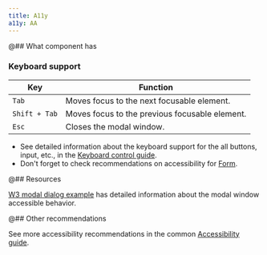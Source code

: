 ```yaml
---
title: A11y
a11y: AA
---
```


@## What component has

### Keyboard support

| Key           | Function                                       |
| ------------- | ---------------------------------------------- |
| `Tab`         | Moves focus to the next focusable element.     |
| `Shift + Tab` | Moves focus to the previous focusable element. |
| `Esc`         | Closes the modal window.                       |

- See detailed information about the keyboard support for the all buttons, input, etc., in the [Keyboard control guide](/core-principles/a11y/a11y-keyboard/).
- Don't forget to check recommendations on accessibility for [Form](/patterns/form/form-a11y).

@## Resources

[W3 modal dialog example](https://www.w3.org/TR/wai-aria-practices-1.1/examples/dialog-modal/dialog.html) has detailed information about the modal window accessible behavior.

@## Other recommendations

See more accessibility recommendations in the common [Accessibility guide](/core-principles/a11y/).
